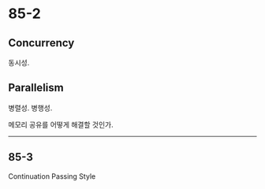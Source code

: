 # 85-2

## Concurrency

동시성.

## Parallelism

병렬성. 병행성.

메모리 공유를 어떻게 해결할 것인가.

----------

## 85-3

Continuation Passing Style

